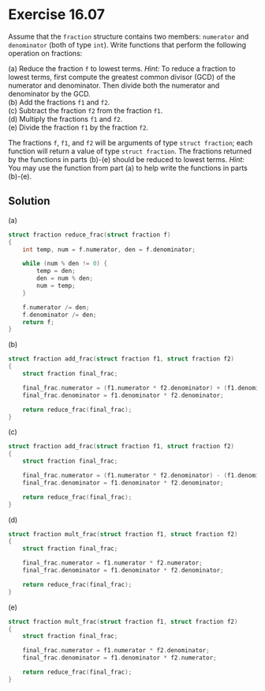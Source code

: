 # Exercise 16.07

Assume that the `fraction` structure contains two members: `numerator` and `denominator`
(both of type `int`). Write functions that perform the following operation on fractions:

(a) Reduce the fraction `f` to lowest terms. *Hint:* To reduce a fraction to
lowest terms, first compute the greatest common divisor (GCD) of the numerator
and denominator. Then divide both the numerator and denominator by the GCD.  
(b) Add the fractions `f1` and `f2`.  
(c) Subtract the fraction `f2` from the fraction `f1`.  
(d) Multiply the fractions `f1` and `f2`.  
(e) Divide the fraction `f1` by the fraction `f2`.  

The fractions `f`, `f1`, and `f2` will be arguments of type `struct fraction`;
each function will return a value of type `struct fraction`. The fractions
returned by the functions in parts (b)-(e) should be reduced to lowest terms.
*Hint:* You may use the function from part (a) to help write the functions in
parts (b)-(e).

## Solution

(a)

```c
struct fraction reduce_frac(struct fraction f)
{
    int temp, num = f.numerator, den = f.denominator;

    while (num % den != 0) {
        temp = den;
        den = num % den;
        num = temp;
    }

    f.numerator /= den;
    f.denominator /= den;
    return f;
}
```

(b)

```c
struct fraction add_frac(struct fraction f1, struct fraction f2)
{
    struct fraction final_frac;

    final_frac.numerator = (f1.numerator * f2.denominator) + (f1.denominator * f2.numerator);
    final_frac.denominator = f1.denominator * f2.denominator;

    return reduce_frac(final_frac);
}
```

(c)

```c
struct fraction add_frac(struct fraction f1, struct fraction f2)
{
    struct fraction final_frac;

    final_frac.numerator = (f1.numerator * f2.denominator) - (f1.denominator * f2.numerator);
    final_frac.denominator = f1.denominator * f2.denominator;

    return reduce_frac(final_frac);
}
```

(d)

```c
struct fraction mult_frac(struct fraction f1, struct fraction f2)
{
    struct fraction final_frac;

    final_frac.numerator = f1.numerator * f2.numerator;
    final_frac.denominator = f1.denominator * f2.denominator;

    return reduce_frac(final_frac);
}
```

(e)

```c
struct fraction mult_frac(struct fraction f1, struct fraction f2)
{
    struct fraction final_frac;

    final_frac.numerator = f1.numerator * f2.denominator;
    final_frac.denominator = f1.denominator * f2.numerator;

    return reduce_frac(final_frac);
}
```
